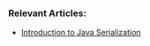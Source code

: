 ### Relevant Articles:
- [Introduction to Java Serialization](http://inprogress.baeldung.com/introduction-to-java-serialization/)

